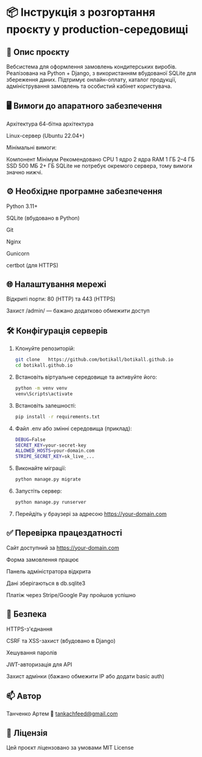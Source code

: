 # 📦 Інструкція з розгортання проєкту у production-середовищі

## 📄 Опис проєкту

Вебсистема для оформлення замовлень кондитерських виробів. Реалізована на Python + Django, з використанням вбудованої SQLite для збереження даних. Підтримує онлайн-оплату, каталог продукції, адміністрування замовлень та особистий кабінет користувача.

## 🖥 Вимоги до апаратного забезпечення

Архітектура
64-бітна архітектура

Linux-сервер (Ubuntu 22.04+)

Мінімальні вимоги:

Компонент	Мінімум	Рекомендовано
CPU	1 ядро	2 ядра
RAM	1 ГБ	2–4 ГБ
SSD	500 МБ	2+ ГБ
SQLite не потребує окремого сервера, тому вимоги значно нижчі.

## ⚙ Необхідне програмне забезпечення
Python 3.11+

SQLite (вбудовано в Python)

Git

Nginx

Gunicorn

certbot (для HTTPS)

## 🌐 Налаштування мережі
Відкриті порти: 80 (HTTP) та 443 (HTTPS)

Захист /admin/ — бажано додатково обмежити доступ

## 🛠 Конфігурація серверів
1. Клонуйте репозиторій:
   ```bash
   git clone   https://github.com/botikall/botikall.github.io
   cd botikall.github.io
2. Встановіть віртуальне середовище та активуйте його:
   ```bash
   python -m venv venv
   venv\Scripts\activate 
4. Встановіть залешності:
   ```bash
   pip install -r requirements.txt
5. Файл .env або змінні середовища (приклад):
   ```bash
   DEBUG=False
   SECRET_KEY=your-secret-key
   ALLOWED_HOSTS=your-domain.com
   STRIPE_SECRET_KEY=sk_live_...
6. Виконайте міграції:
   ```bash
   python manage.py migrate
7. Запустіть сервер:
   ```bash
   python manage.py runserver
8. Перейдіть у браузері за адресою https://your-domain.com

## ✅ Перевірка працездатності
Сайт доступний за https://your-domain.com

Форма замовлення працює

Панель адміністратора відкрита

Дані зберігаються в db.sqlite3

Платіж через Stripe/Google Pay пройшов успішно
## 🔐 Безпека
HTTPS-з'єднання

CSRF та XSS-захист (вбудовано в Django)

Хешування паролів

JWT-авторизація для API

Захист адмінки (бажано обмежити IP або додати basic auth)

## 📫 Автор
Танченко Артем
📧 tankachfeed@gmail.com

## 📄 Ліцензія
Цей проєкт ліцензовано за умовами MIT License
